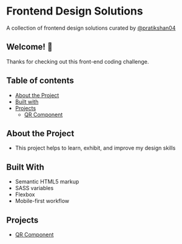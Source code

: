 # Frontend Design Solutions

A collection of frontend design solutions curated by [@pratikshan04](https://github.com/pratikshan04) 

## Welcome! 👋

Thanks for checking out this front-end coding challenge.

## Table of contents

- [About the Project](#about-the-project)
- [Built with](#built-with)
- [Projects](#projects)
    - [QR Component](#qr-component)


## About the Project

- This project helps to learn, exhibit, and improve my design skills

## Built With

- Semantic HTML5 markup
- SASS variables
- Flexbox
- Mobile-first workflow

## Projects

- [QR Component](https://your-solution-url.com)